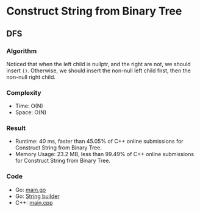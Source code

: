 # Construct String from Binary Tree



## DFS



### Algorithm

Noticed that when the left child is nullptr, and the right are not, we should insert `()`.
Otherwise, we should insert the non-null left child first, then the non-null right child.


### Complexity

- Time: O(N)
- Space: O(N)


### Result

- Runtime: 40 ms, faster than 45.05% of C++ online submissions for Construct String from Binary Tree.
- Memory Usage: 23.2 MB, less than 99.49% of C++ online submissions for Construct String from Binary Tree.


### Code

- Go: [main.go](#maingo)
- Go: [String builder](#version2go)
- C++: [main.cpp](#maincpp)